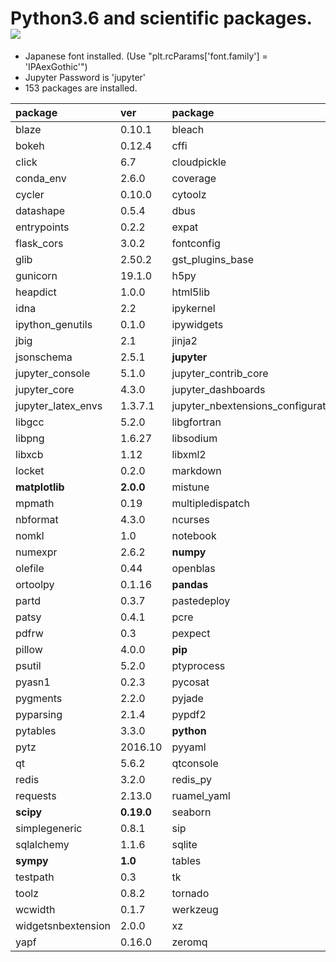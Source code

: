 Python3.6 and scientific packages. [![](https://badge.imagelayers.io/tsutomu7/scientific-python:latest.svg)](https://imagelayers.io/?images=tsutomu7/scientific-python:latest)
======

- Japanese font installed. (Use "plt.rcParams['font.family'] = 'IPAexGothic'")
- Jupyter Password is 'jupyter'
- 153 packages are installed.

package|ver|package|ver|package|ver
:--|:--|:--|:--|:--|:--
blaze|0.10.1|bleach|1.5.0|blist|1.3.6
bokeh|0.12.4|cffi|1.9.1|chest|0.2.3
click|6.7|cloudpickle|0.2.2|**conda**|**4.3.14**
conda_env|2.6.0|coverage|4.3.4|cryptography|1.7.1
cycler|0.10.0|cytoolz|0.8.2|dask|0.14.0
datashape|0.5.4|dbus|1.10.10|decorator|4.0.11
entrypoints|0.2.2|expat|2.1.0|**flask**|**0.12**
flask_cors|3.0.2|fontconfig|2.12.1|freetype|2.5.5
glib|2.50.2|gst_plugins_base|1.8.0|gstreamer|1.8.0
gunicorn|19.1.0|h5py|2.7.0|hdf5|1.8.17
heapdict|1.0.0|html5lib|0.999|icu|54.1
idna|2.2|ipykernel|4.5.2|**ipython**|**5.3.0**
ipython_genutils|0.1.0|ipywidgets|6.0.0|itsdangerous|0.24
jbig|2.1|jinja2|2.9.5|jpeg|9b
jsonschema|2.5.1|**jupyter**|**1.0.0**|jupyter_client|5.0.0
jupyter_console|5.1.0|jupyter_contrib_core|0.3.0|jupyter_contrib_nbextensions|0.2.4
jupyter_core|4.3.0|jupyter_dashboards|0.6.1|jupyter_highlight_selected_word|0.0.7
jupyter_latex_envs|1.3.7.1|jupyter_nbextensions_configurator|0.2.3|libffi|3.2.1
libgcc|5.2.0|libgfortran|3.0.0|libiconv|1.14
libpng|1.6.27|libsodium|1.0.10|libtiff|4.0.6
libxcb|1.12|libxml2|2.9.4|llvmlite|0.16.0
locket|0.2.0|markdown|2.6.7|markupsafe|0.23
**matplotlib**|**2.0.0**|mistune|0.7.4|more_itertools|2.5.0
mpmath|0.19|multipledispatch|0.4.9|nbconvert|5.1.1
nbformat|4.3.0|ncurses|5.9|**networkx**|**1.11**
nomkl|1.0|notebook|4.4.1|numba|0.31.0
numexpr|2.6.2|**numpy**|**1.12.1**|odo|0.5.0
olefile|0.44|openblas|0.2.19|openssl|1.0.2k
ortoolpy|0.1.16|**pandas**|**0.19.2**|pandocfilters|1.4.1
partd|0.3.7|pastedeploy|1.5.2|path.py|10.1
patsy|0.4.1|pcre|8.39|pdfformfiller|0.4
pdfrw|0.3|pexpect|4.2.1|pickleshare|0.7.4
pillow|4.0.0|**pip**|**9.0.1**|prompt_toolkit|1.0.13
psutil|5.2.0|ptyprocess|0.5.1|**pulp**|**1.6.5**
pyasn1|0.2.3|pycosat|0.6.2|pycparser|2.17
pygments|2.2.0|pyjade|4.0.0|pyopenssl|16.2.0
pyparsing|2.1.4|pypdf2|1.26.0|pyqt|5.6.0
pytables|3.3.0|**python**|**3.6.0**|python_dateutil|2.6.0
pytz|2016.10|pyyaml|3.12|pyzmq|16.0.2
qt|5.6.2|qtconsole|4.2.1|readline|6.2
redis|3.2.0|redis_py|2.10.5|reportlab|3.4.0
requests|2.13.0|ruamel_yaml|0.11.14|scikit_learn|0.18.1
**scipy**|**0.19.0**|seaborn|0.7.1|setuptools|27.2.0
simplegeneric|0.8.1|sip|4.18|six|1.10.0
sqlalchemy|1.1.6|sqlite|3.13.0|statsmodels|0.8.0
**sympy**|**1.0**|tables|3.3.0|terminado|0.6
testpath|0.3|tk|8.5.18|toml|0.9.2
toolz|0.8.2|tornado|4.4.2|traitlets|4.3.2
wcwidth|0.1.7|werkzeug|0.12|wheel|0.29.0
widgetsnbextension|2.0.0|xz|5.2.2|yaml|0.1.6
yapf|0.16.0|zeromq|4.1.5|zlib|1.2.8

